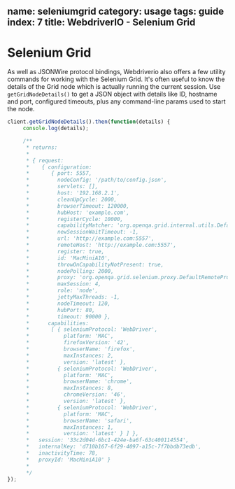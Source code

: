name: seleniumgrid
category: usage
tags: guide
index: 7
title: WebdriverIO - Selenium Grid
---

Selenium Grid
=====================

As well as JSONWire protocol bindings, Webdriverio also offers a few utility commands for working with the Selenium Grid. It's often useful to know the details of the Grid node which is actually running the current session. Use `getGridNodeDetails()` to get a JSON object with details like ID, hostname and port, configured timeouts, plus any command-line params used to start the node.

```js
client.getGridNodeDetails().then(function(details) {
     console.log(details);

     /**
      * returns:
      *
      * { request:
      *    { configuration:
      *       { port: 5557,
      *         nodeConfig: '/path/to/config.json',
      *         servlets: [],
      *         host: '192.168.2.1',
      *         cleanUpCycle: 2000,
      *         browserTimeout: 120000,
      *         hubHost: 'example.com',
      *         registerCycle: 10000,
      *         capabilityMatcher: 'org.openqa.grid.internal.utils.DefaultCapabilityMatcher',
      *         newSessionWaitTimeout: -1,
      *         url: 'http://example.com:5557',
      *         remoteHost: 'http://example.com:5557',
      *         register: true,
      *         id: 'MacMiniA10',
      *         throwOnCapabilityNotPresent: true,
      *         nodePolling: 2000,
      *         proxy: 'org.openqa.grid.selenium.proxy.DefaultRemoteProxy',
      *         maxSession: 4,
      *         role: 'node',
      *         jettyMaxThreads: -1,
      *         nodeTimeout: 120,
      *         hubPort: 80,
      *         timeout: 90000 },
      *      capabilities:
      *       [ { seleniumProtocol: 'WebDriver',
      *           platform: 'MAC',
      *           firefoxVersion: '42',
      *           browserName: 'firefox',
      *           maxInstances: 2,
      *           version: 'latest' },
      *         { seleniumProtocol: 'WebDriver',
      *           platform: 'MAC',
      *           browserName: 'chrome',
      *           maxInstances: 8,
      *           chromeVersion: '46',
      *           version: 'latest' },
      *         { seleniumProtocol: 'WebDriver',
      *           platform: 'MAC',
      *           browserName: 'safari',
      *           maxInstances: 1,
      *           version: 'latest' } ] },
      *   session: '33c2d04d-6bc1-424e-ba6f-63c400114554',
      *   internalKey: 'd710b167-6f29-4097-a15c-7f7bbdb73edb',
      *   inactivityTime: 78,
      *   proxyId: 'MacMiniA10' }
      *
      */
});
```
